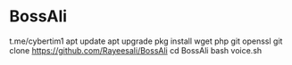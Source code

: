 # BossAli
t.me/cybertim1
apt update 
apt upgrade 
pkg install wget php git openssl 
git clone https://github.com/Rayeesali/BossAli
cd BossAli
bash voice.sh
